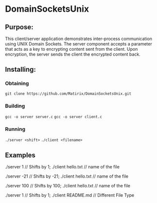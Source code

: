 # DomainSocketsUnix
## Purpose:
This client/server application demonstrates inter-process communication using UNIX Domain Sockets. The server component accepts a parameter that acts as a key to encrypting content sent from the client. Upon encryption, the server sends the client the encrypted content back.

## Installing:
### Obtaining
  ```git clone https://github.com/Matirix/DomainSocketsUnix.git```
### Building
  ```gcc -o server server.c```
  ```gcc -o server client.c```
### Running
  ```./server <shift>```
  ```./client <filename>```


## Examples

./server 1		      	// Shifts by 1;
./client hello.txt		// name of the file



./server -21			   // Shifts by -21;
./client hello.txt		// name of the file



./server 100	     		// Shifts by 100;
./client hello.txt		// name of the file


./server 1		      	// Shifts by 1;
./client README.md		// Different File Type
